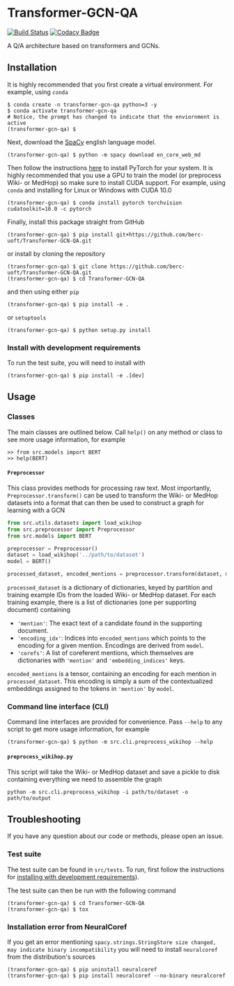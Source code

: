 # Transformer-GCN-QA

[![Build Status](https://travis-ci.com/berc-uoft/Transformer-GCN-QA.svg?branch=master)](https://travis-ci.com/berc-uoft/Transformer-GCN-QA)
[![Codacy Badge](https://api.codacy.com/project/badge/Grade/e25aeff5b35046e3831c4517efe0b813)](https://app.codacy.com/app/JohnGiorgi/Transformer-GCN-QA?utm_source=github.com&utm_medium=referral&utm_content=berc-uoft/Transformer-GCN-QA&utm_campaign=Badge_Grade_Dashboard)

A Q/A architecture based on transformers and GCNs.

## Installation

It is highly recommended that you first create a virtual environment. For example, using `conda`

```
$ conda create -n transformer-gcn-qa python=3 -y
$ conda activate transformer-gcn-qa
# Notice, the prompt has changed to indicate that the enviornment is active
(transformer-gcn-qa) $ 
```

Next, download the [SpaCy](https://spacy.io/) english language model.

```
(transformer-gcn-qa) $ python -m spacy download en_core_web_md
```

Then follow the instructions [here](https://pytorch.org/get-started/locally/) to install PyTorch for your system. It is highly recommended that you use a GPU to train the model (or preprocess Wiki- or MedHop) so make sure to install CUDA support. For example, using `conda` and installing for Linux or Windows with CUDA 10.0

```
(transformer-gcn-qa) $ conda install pytorch torchvision cudatoolkit=10.0 -c pytorch
```

Finally, install this package straight from GitHub

```
(transformer-gcn-qa) $ pip install git+https://github.com/berc-uoft/Transformer-GCN-QA.git
```

or install by cloning the repository

```
(transformer-gcn-qa) $ git clone https://github.com/berc-uoft/Transformer-GCN-QA.git
(transformer-gcn-qa) $ cd Transformer-GCN-QA
```

and then using either `pip`

```
(transformer-gcn-qa) $ pip install -e .
```

 or `setuptools`

```
(transformer-gcn-qa) $ python setup.py install
```

### Install with development requirements

To run the test suite, you will need to install with

```
(transformer-gcn-qa) $ pip install -e .[dev]
```

## Usage

### Classes

The main classes are outlined below. Call `help()` on any method or class to see more usage information, for example

```
>> from src.models import BERT
>> help(BERT)
```

#### `Preprocessor`

This class provides methods for processing raw text. Most importantly, `Preprocessor.transform()` can be used to transform the Wiki- or MedHop datasets into a format that can then be used to construct a graph for learning with a GCN

```python
from src.utils.datasets import load_wikihop
from src.preprocessor import Preprocessor
from src.models import BERT

preprocessor = Preprocessor()
dataset = load_wikihop('../path/to/dataset')
model = BERT()

processed_dataset, encoded_mentions = preprocessor.transform(dataset, model)
```

`processed_dataset` is a dictionary of dictionaries, keyed by partition and training example IDs from the loaded Wiki- or MedHop dataset. For each training example, there is a list of dictionaries (one per supporting document) containing

  - `'mention'`: The exact text of a candidate found in the supporting document.
  - `'encoding_idx'`: Indices into `encoded_mentions` which points to the encoding for a given mention. Encodings are derived from `model`.
  - `'corefs'`: A list of coreferent mentions, which themselves are dictionaries with `'mention'` and `'embedding_indices'` keys.

`encoded_mentions` is a tensor, containing an encoding for each mention in `processed_dataset`. This encoding is simply a sum of the contextualized embeddings assigned to the tokens in `'mention'` by `model`.

### Command line interface (CLI)

Command line interfaces are provided for convenience. Pass `--help` to any script to get more usage information, for example

```
(transformer-gcn-qa) $ python -m src.cli.preprocess_wikihop --help
```

#### `preprocess_wikihop.py`

This script will take the Wiki- or MedHop dataset and save a pickle to disk containing everything we need to assemble the graph

```
python -m src.cli.preprocess_wikihop -i path/to/dataset -o path/to/output
```

## Troubleshooting

If you have any question about our code or methods, please open an issue.

### Test suite

The test suite can be found in `src/tests`. To run, first follow the instructions for [installing with development requirements](#install-with-development-requirements)). 

The test suite can then be run with the following command

```
(transformer-gcn-qa) $ cd Transformer-GCN-QA
(transformer-gcn-qa) $ tox
```

### Installation error from NeuralCoref

If you get an error mentioning `spacy.strings.StringStore size changed, may indicate binary incompatibility` you will need to install `neuralcoref` from the distribution's sources

```
(transformer-gcn-qa) $ pip uninstall neuralcoref
(transformer-gcn-qa) $ pip install neuralcoref --no-binary neuralcoref
```
